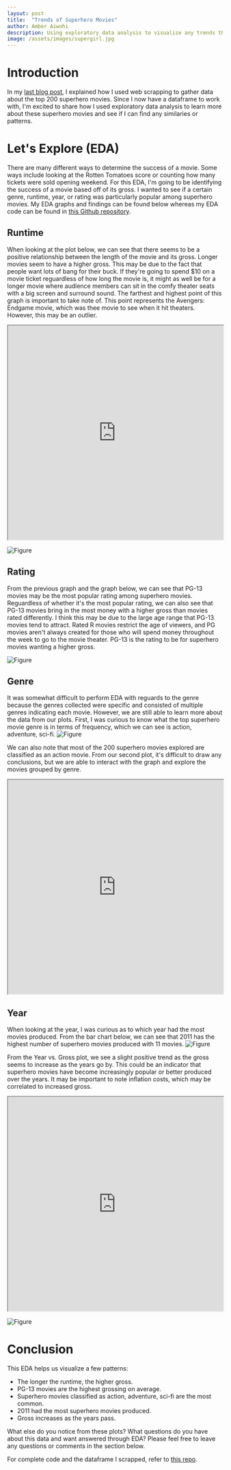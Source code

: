 ```yaml
---
layout: post
title:  "Trends of Superhero Movies"
author: Amber Aiwohi
description: Using exploratory data analysis to visualize any trends that superhero movies have. 
image: /assets/images/supergirl.jpg
---
```

# Introduction
In my [last blog post](https://amberaiwohi.github.io/my386blog/2023/03/13/data-collection.html), I explained how I used web scrapping to gather data about the top 200 superhero movies. Since I now have a dataframe to work with, I'm excited to share how I used exploratory data analysis to learn more about these superhero movies and see if I can find any similaries or patterns. 

# Let's Explore (EDA)
There are many different ways to determine the success of a movie. Some ways include looking at the Rotten Tomatoes score or counting how many tickets were sold opening weekend. For this EDA, I'm going to be identifying the success of a movie based off of its gross. I wanted to see if a certain genre, runtime, year, or rating was particularly popular among superhero movies. My EDA graphs and findings can be found below whereas my EDA code can be found in [this Github repository](https://github.com/AmberAiwohi/superheros).

## Runtime
When looking at the plot below, we can see that there seems to be a positive relationship between the length of the movie and its gross. Longer movies seem to have a higher gross. This may be due to the fact that people want lots of bang for their buck. If they're going to spend $10 on a movie ticket reguardless of how long the movie is, it might as well be for a longer movie where audience members can sit in the comfy theater seats with a big screen and surround sound. The farthest and highest point of this graph is important to take note of. This point represents the Avengers: Endgame movie, which was thee movie to see when it hit theaters. However, this may be an outlier. 

<iframe
  src="https://AmberAiwohi.github.io//my386blog/assets/images/runtime.html"
  style="width:100%; height:500px;"
></iframe>

![Figure](https://github.com/AmberAiwohi/my386blog/raw/main/assets/images/runtime_lowess.png)

## Rating
From the previous graph and the graph below, we can see that PG-13 movies may be the most popular rating among superhero movies. Reguardless of whether it's the most popular rating, we can also see that PG-13 movies bring in the most money with a higher gross than movies rated differently. I think this may be due to the large age range that PG-13 movies tend to attract. Rated R movies restrict the age of viewers, and PG movies aren't always created for those who will spend money throughout the week to go to the movie theater. PG-13 is the rating to be for superhero movies wanting a higher gross. 

![Figure](https://github.com/AmberAiwohi/my386blog/raw/main/assets/images/rating.png)

## Genre
It was somewhat difficult to perform EDA with reguards to the genre because the genres collected were specific and consisted of multiple genres indicating each movie. However, we are still able to learn more about the data from our plots. First, I was curious to know what the top superhero movie genre is in terms of frequency, which we can see is action, adventure, sci-fi. 
![Figure](https://github.com/AmberAiwohi/my386blog/raw/main/assets/images/genre.png)

We can also note that most of the 200 superhero movies explored are classified as an action movie. From our second plot, it's difficult to draw any conclusions, but we are able to interact with the graph and explore the movies grouped by genre. 

<iframe
  src="https://AmberAiwohi.github.io//my386blog/assets/images/genre.html"
  style="width:100%; height:500px;"
></iframe>

## Year
When looking at the year, I was curious as to which year had the most movies produced. From the bar chart below, we can see that 2011 has the highest number of superhero movies produced with 11 movies. 
![Figure](https://github.com/AmberAiwohi/my386blog/raw/main/assets/images/mov_per_year.png)

From the Year vs. Gross plot, we see a slight positive trend as the gross seems to increase as the years go by. This could be an indicator that superhero movies have become increasingly popular or better produced over the years. It may be important to note inflation costs, which may be correlated to increased gross. 

<iframe
  src="https://AmberAiwohi.github.io//my386blog/assets/images/year.html"
  style="width:100%; height:500px;"
></iframe>

![Figure](https://github.com/AmberAiwohi/my386blog/raw/main/assets/images/year_lowess.png)

# Conclusion
This EDA helps us visualize a few patterns:

- The longer the runtime, the higher gross.
- PG-13 movies are the highest grossing on average. 
- Superhero movies classified as action, adventure, sci-fi are the most common.
- 2011 had the most superhero movies produced.
- Gross increases as the years pass.

What else do you notice from these plots? What questions do you have about this data and want answered through EDA? Please feel free to leave any questions or comments in the section below. 

For complete code and the dataframe I scrapped, refer to [this repo](https://github.com/AmberAiwohi/superheros).
